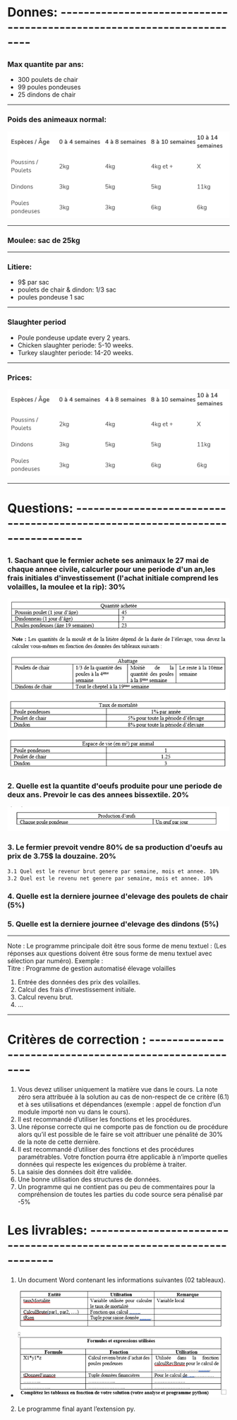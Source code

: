 # Donnes: -----------------------------------------------------------------------
### Max quantite par ans:
-	300 poulets de chair
-	99 poules pondeuses
-	25 dindons de chair

---
### Poids des animeaux normal:
![img.png](Images/img.png)

---
### Moulee: sac de 25kg

---
### Litiere:
- 9$ par sac
- poulets de chair & dindon: 1/3 sac
- poules pondeuse 1 sac

---
### Slaughter period
- Poule pondeuse update every 2 years.
- Chicken slaughter periode: 5-10 weeks.
- Turkey slaughter periode: 14-20 weeks.

---
### Prices:
![img.png](Images/img.png)

---
# Questions: -----------------------------------------------------------------------------
### 1. Sachant que le fermier achete ses animaux le 27 mai de chaque annee civile, calcurler pour une periode d'un an,les frais initiales d'investissement (l'achat initiale comprend les volailles, la moulee et la rip): 30%
![img_1.png](Images/img_1.png)
### 2. Quelle est la quantite d'oeufs produite pour une periode de deux ans. Prevoir le cas des annees bissextile. 20%
![img_2.png](Images/img_2.png)
### 3. Le fermier prevoit vendre 80% de sa production d'oeufs au prix de 3.75$ la douzaine. 20%
    3.1 Quel est le revenur brut genere par semaine, mois et annee. 10%
    3.2 Quel est le revenu net genere par semaine, mois et annee. 10%
### 4. Quelle est la derniere journee d'elevage des poulets de chair (5%)
### 5. Quelle est la derniere journee d'elevage des dindons (5%)

---
Note : Le programme principale doit être sous forme de menu textuel : (Les réponses aux questions doivent être sous forme de menu textuel avec sélection par numéro).
Exemple :   
Titre : Programme de gestion automatisé élevage volailles
1. Entrée des données des prix des volailles.
2. Calcul des frais d’investissement initiale.
3. Calcul revenu brut.
4. ...

---
# Critères de correction : -------------------------------------------------------
1. Vous devez utiliser uniquement la matière vue dans le cours. La note zéro sera attribuée à la solution au cas de non-respect de ce critère (6.1) et à ses utilisations et dépendances (exemple : appel de fonction d’un module importé non vu dans le cours).
2. Il est recommandé d’utiliser les fonctions et les procédures.
3. Une réponse correcte qui ne comporte pas de fonction ou de procédure alors qu’il est possible de le faire se voit attribuer une pénalité de 30% de la note de cette dernière.
4. Il est recommandé d’utiliser des fonctions et des procédures paramétrables. Votre fonction pourra être applicable à n’importe quelles données qui respecte les exigences du problème à traiter.
5. La saisie des données doit être validée.
6. Une bonne utilisation des structures de données.
7. Un programme qui ne contient pas ou peu de commentaires pour la compréhension de toutes les parties du code source sera pénalisé par -5%

# Les livrables: ----------------------------------------------------------------------
   1. Un document Word contenant les informations suivantes (02 tableaux).
   - ![img_3.png](Images/img_3.png)
   2. Le programme final ayant l’extension py.